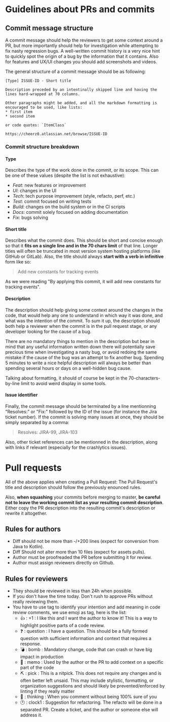 # Guidelines about PRs and commits

## Commit message structure

A commit message should help the reviewers to get some context around a PR, but more importantly should help for investigation while attempting to fix nasty regression bugs.
A well-written commit history is a very nice hint to quickly spot the origin of a bug by the information that it contains.
Also for features and UX/UI changes you should add screenshots and videos.

The general structure of a commit message should be as following:
```
[Type] ISSUE-ID - Short title

Description preceded by an intentinally skipped line and having the
lines hard-wrapped at 70 columns.

Other paragraphs might be added, and all the markdown formatting is
encouraged to be used, like lists:
* first item
* second item

or code quotes: `ItemClass`

https://cheerz0.atlassian.net/browse/ISSUE-ID
```

### Commit structure breakdown

#### Type

Describes the type of the work done in the commit, or its scope.
This can be one of these values (despite the list is not exhaustive):

* *Feat*: new features or improvement
* *UI*: changes in the UI
* *Tech*: tech purpose improvement (style, refacto, perf, etc.)
* *Test*: commit focused on writing tests
* *Build*: changes on the build system or in the CI scripts
* *Docs*: commit solely focused on adding documentation
* *Fix*: bugs solving

#### Short title

Describes what the commit does. This should be short and concise enough so that it **fits on a single line and in the 70 chars limit** of that line. Longer titles will often be truncated in most version system hosting platforms (like GitHub or GitLab).
Also, the title should always **start with a verb in infinitive** form like so:
> Add new constants for tracking events

As we were reading "By applying this commit, it will add new constants for tracking events".

#### Description

The description should help giving some context around the changes in the code, that would help any one to understand in which way it was done, and what was the intention of the commit. To sum it up, the description should both help a reviewer when the commit is in the pull request stage, or any developer looking for the cause of a bug.

There are no mandatory things to mention in the description but bear in mind that any useful information written down there will potentially save precious time when investigating a nasty bug, or avoid redoing the same mistake if the cause of the bug was an attempt to fix another bug. Spending 5 minutes to write a nice helpful description will always be better than spending several hours or days on a well-hidden bug cause.

Talking about formatting, it should of course be kept in the 70-characters-by-line limit to avoid weird display in some tools.

#### Issue identifier

Finally, the commit message should be terminated by a line mentionning "Resolves:" or "Fix:" followed by the ID of the issue (for instance the Jira ticket number). If the commit is solving many issues at once, they should be simply separated by a comma:

> Resolves: JIRA-99, JIRA-103

Also, other ticket references can be mentionned in the description, along with links if relevant (especially for the crashlytics issues).

# Pull requests

All of the above applies when creating a Pull Request:
The Pull Request's title and description should follow the previously enounced rules.

Also, **when squashing** your commits before merging to master, **be careful not to leave the working commit list as your resulting commit description**.
Either copy the PR description into the resulting commit's description or rewrite it altogether.

## Rules for authors
* Diff should not be more than -/+200 lines (expect for conversion from Java to Kotlin).
* Diff Should not alter more than 10 files (expect for assets pulls).
* Author must be proofreaded the PR before submitting it for review.
* Author must assign reviewers directly on Github.

## Rules for reviewers
* They should be reviewed in less than 24h when possible.
* If you don't have the time today. Don't rush to approve PRs without really reviewing them.
* You have to use tag to identify your intention and add meaning in code review comments, we use emoji as tag, here is the list: 
  * 👍 : +1 : I like this and I want the author to know it! This is a way to highlight positive parts of a code review.
  * ❓ : question : I have a question. This should be a fully formed question with sufficient information and context that requires a response.
  * 💣 : bomb : Mandatory change, code that can crash or have big impact in production
  * 📝 : memo : Used by the author or the PR to add context on a specific part of the code
  * ⛏️ : pick : This is a nitpick. This does not require any changes and is often better left unsaid. This may include stylistic, formatting, or organization suggestions and should likely be prevented/enforced by linting if they really matter
  * 🤔 : thinking : When you comment without being 100% sure of you
  * 🕐 : clock1 : Suggestion for refactoring. The refacto will be done in a separated PR. Create a ticket, and the author or someone else will address it.
